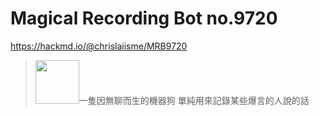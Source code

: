 # Magical Recording Bot no.9720
https://hackmd.io/@chrislaiisme/MRB9720
><img src="https://imgur.com/7BQ2jg4.png" width=70px height=70px>一隻因無聊而生的機器狗
單純用來記錄某些爆言的人說的話
